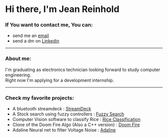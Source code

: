 # Hi there, I'm Jean Reinhold
### If You want to contact me, You can: 
* send me an  [email](mailto:jeanpaulrenhold@gmail.com)
* send a dm on [Linkedin](https://www.linkedin.com/in/jean-paul-reinhold-70b4031b3/)

---
### About me: 
I'm graduating as electronics technician looking forward to study computer engineering.<br/> 
Right now I'm applying for a development internship. 

---
### Check my favorite projects: 

* A bluetooth streamdeck : [StreamDeck](https://github.com/Jean-Reinhold/StreamDeck)
* A Stock search using fuzzy controllers : [Fuzzy Search](https://github.com/Jean-Reinhold/fuzzy-stock-search)
* Computer Vision software to classify Rice : [Rice Classification](https://github.com/Jean-Reinhold/Rice_classification)
* Clone of the Doom Fire Algo (Also a C++ version) : [Doom Fire](https://jean-reinhold.github.io/doom-fire-clone/)
* Adaline Neural net to filter Voltage Noise : [Adaline](https://github.com/Jean-Reinhold/Neural_Adaline_Filtro)

